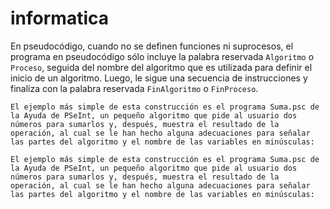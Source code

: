 # informatica
En pseudocódigo, cuando no se definen funciones ni suprocesos, el programa en pseudocódigo sólo incluye la palabra reservada `Algoritmo` o `Proceso`, seguida del nombre del algoritmo que es utilizada para definir el inicio de un algoritmo. Luego, le sigue una secuencia de instrucciones y finaliza con la palabra reservada `FinAlgoritmo` o `FinProceso`.

`El ejemplo más simple de esta construcción es el programa Suma.psc de la Ayuda de PSeInt, un pequeño algoritmo que pide al usuario dos números para sumarlos y, después, muestra el resultado de la operación, al cual se le han hecho alguna adecuaciones para señalar las partes del algoritmo y el nombre de las variables en minúsculas:`

 ```
 El ejemplo más simple de esta construcción es el programa Suma.psc de la Ayuda de PSeInt, un pequeño algoritmo que pide al usuario dos números para sumarlos y, después, muestra el resultado de la operación, al cual se le han hecho alguna adecuaciones para señalar las partes del algoritmo y el nombre de las variables en minúsculas:
```
